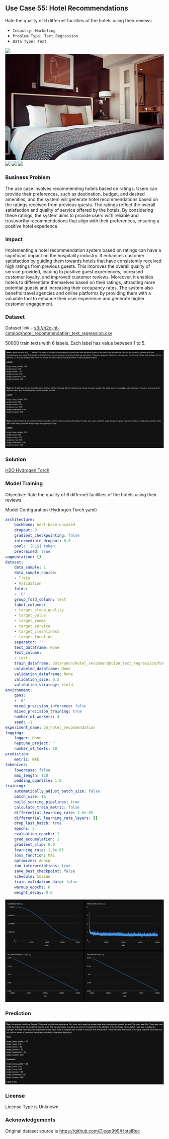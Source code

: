 ## Use Case 55: Hotel Recommendations

Rate the quality of 6 differnet facilities of the hotels using their reviews

- `Industry: Marketing`
- `Problem Type: Text Regression`
- `Data Type: Text`

![](https://github.com/h2oai/ht-catalog/blob/646864e3c695f7c721514159bd6c59520dab7438/Assets/use-cases/hotel_reviews/cover.png)
![](https://github.com/h2oai/ht-catalog/blob/646864e3c695f7c721514159bd6c59520dab7438/Assets/use-cases/hotel_reviews/cover.jpg)
![](https://github.com/h2oai/ht-catalog/blob/646864e3c695f7c721514159bd6c59520dab7438/Assets/use-cases/hotel_reviews/cover.jpeg)
![](https://github.com/h2oai/ht-catalog/blob/646864e3c695f7c721514159bd6c59520dab7438/Assets/use-cases/hotel_reviews/cover.webp)
![](https://github.com/h2oai/ht-catalog/blob/646864e3c695f7c721514159bd6c59520dab7438/Assets/use-cases/hotel_reviews/cover)

### Business Problem 

The use case involves recommending hotels based on ratings. Users can provide their preferences, such as destination, budget, and desired amenities, and the system will generate hotel recommendations based on the ratings received from previous guests. The ratings reflect the overall satisfaction and quality of service offered by the hotels. By considering these ratings, the system aims to provide users with reliable and trustworthy recommendations that align with their preferences, ensuring a positive hotel experience.

### Impact

Implementing a hotel recommendation system based on ratings can have a significant impact on the hospitality industry. It enhances customer satisfaction by guiding them towards hotels that have consistently received high ratings from previous guests. This improves the overall quality of service provided, leading to positive guest experiences, increased customer loyalty, and improved customer reviews. Moreover, it enables hotels to differentiate themselves based on their ratings, attracting more potential guests and increasing their occupancy rates. The system also benefits travel agencies and online platforms by providing them with a valuable tool to enhance their user experience and generate higher customer engagement.

### Dataset

Dataset link - [s3://h2o-ht-catalog/hotel_recommendation_text_regression.csv](https://h2o-ht-catalog.s3.amazonaws.com/hotel_recommendation_text_regression.csv)

50000 train texts with 6 labels. Each label has value between 1 to 5. 

![train data](https://github.com/h2oai/ht-catalog/blob/646864e3c695f7c721514159bd6c59520dab7438/Assets/use-cases/hotel_reviews/train%20data.png)

### Solution

[H2O Hydrogen Torch](https://docs.h2o.ai/h2o-hydrogen-torch/)

### Model Training

Objective: Rate the quality of 6 differnet facilities of the hotels using their reviews

Model Configuration (Hydrogen Torch yaml)

```yaml
architecture:
    backbone: bert-base-uncased
    dropout: 0
    gradient_checkpointing: false
    intermediate_dropout: 0.0
    pool: '[CLS] token'
    pretrained: true
augmentation: {}
dataset:
    data_sample: 1
    data_sample_choice:
    - Train
    - Validation
    folds:
    - '0'
    group_fold_column: text
    label_columns:
    - target_sleep_quality
    - target_value
    - target_rooms
    - target_service
    - target_cleanliness
    - target_location
    separator: ''
    test_dataframe: None
    text_column:
    - text
    train_dataframe: data/anon/hotel_recommendation_text_regression/hotel_recommendation_text_regression.csv
    unlabeled_dataframe: None
    validation_dataframe: None
    validation_size: 0.2
    validation_strategy: kfold
environment:
    gpus:
    - '0'
    mixed_precision_inference: false
    mixed_precision_training: true
    number_of_workers: 4
    seed: -1
experiment_name: 55_hotel_recommendation
logging:
    logger: None
    neptune_project: ''
    number_of_texts: 10
prediction:
    metric: MAE
tokenizer:
    lowercase: false
    max_length: 128
    padding_quantile: 1.0
training:
    automatically_adjust_batch_size: false
    batch_size: 16
    build_scoring_pipelines: true
    calculate_train_metric: false
    differential_learning_rate: 1.0e-05
    differential_learning_rate_layers: []
    drop_last_batch: true
    epochs: 2
    evaluation_epochs: 1
    grad_accumulation: 1
    gradient_clip: 0.0
    learning_rate: 1.0e-05
    loss_function: MAE
    optimizer: AdamW
    run_interpretations: true
    save_best_checkpoint: false
    schedule: Cosine
    train_validation_data: false
    warmup_epochs: 0
    weight_decay: 0.0

```

![chart](https://github.com/h2oai/ht-catalog/blob/646864e3c695f7c721514159bd6c59520dab7438/Assets/use-cases/hotel_reviews/chart.png)


### Prediction

![Predictions](https://github.com/h2oai/ht-catalog/blob/646864e3c695f7c721514159bd6c59520dab7438/Assets/use-cases/hotel_reviews/Validation%20Predictions.png)

### License

License Type is Unknown

### Acknowledgements

Original dataset source is https://github.com/Diego999/HotelRec
